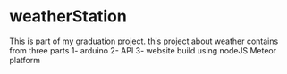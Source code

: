 # weatherStation
This is part of my graduation project.
this project about weather contains from three parts 
1- arduino 
2- API 
3- website build using nodeJS Meteor platform
